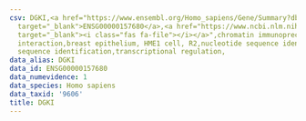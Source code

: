 ```yaml
---
csv: DGKI,<a href="https://www.ensembl.org/Homo_sapiens/Gene/Summary?db=core;g=ENSG00000157680"
  target="_blank">ENSG00000157680</a>,<a href="https://www.ncbi.nlm.nih.gov/pubmed/22863008"
  target="_blank"><i class="fas fa-file"></i></a>",chromatin immunoprecipitation assay,direct
  interaction,breast epithelium, HME1 cell, R2,nucleotide sequence identification,nucleotide
  sequence identification,transcriptional regulation,
data_alias: DGKI
data_id: ENSG00000157680
data_numevidence: 1
data_species: Homo sapiens
data_taxid: '9606'
title: DGKI
---
```

